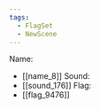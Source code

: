 ```yaml
---
tags:
  - FlagSet
  - NewScene
---
```

Name:
- [[name_8]]
Sound:
- [[sound_176]]
Flag:
- [[flag_9476]]
